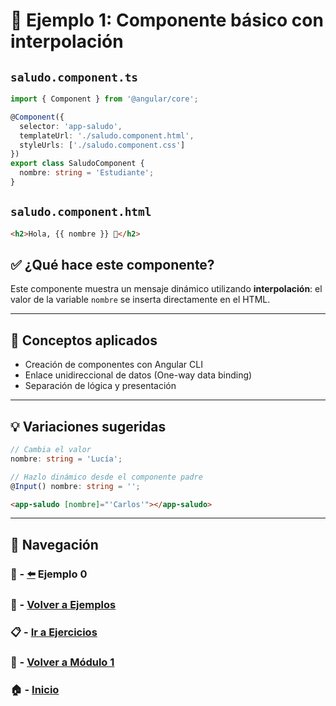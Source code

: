 # 🧪 Ejemplo 1: Componente básico con interpolación

## `saludo.component.ts`
```ts
import { Component } from '@angular/core';

@Component({
  selector: 'app-saludo',
  templateUrl: './saludo.component.html',
  styleUrls: ['./saludo.component.css']
})
export class SaludoComponent {
  nombre: string = 'Estudiante';
}
```

## `saludo.component.html`
```html
<h2>Hola, {{ nombre }} 👋</h2>
```

## ✅ ¿Qué hace este componente?
Este componente muestra un mensaje dinámico utilizando **interpolación**: el valor de la variable `nombre` se inserta directamente en el HTML.

---

## 🧠 Conceptos aplicados
- Creación de componentes con Angular CLI
- Enlace unidireccional de datos (One-way data binding)
- Separación de lógica y presentación

---

## 💡 Variaciones sugeridas

```ts
// Cambia el valor
nombre: string = 'Lucía';
```

```ts
// Hazlo dinámico desde el componente padre
@Input() nombre: string = '';
```

```html
<app-saludo [nombre]="'Carlos'"></app-saludo>
```

---

## 🔁 Navegación

### 🧪 - [⬅️](./Ejemplo_0.md) Ejemplo 0

### 🧪 - [Volver a Ejemplos](../README.md) 

### 📋 - [Ir a Ejercicios](../../Ejercicios/README.md)

### 📘 - [Volver a Módulo 1](../../Modulo_1.md)

### 🏠 - [Inicio](../../../README.md)
